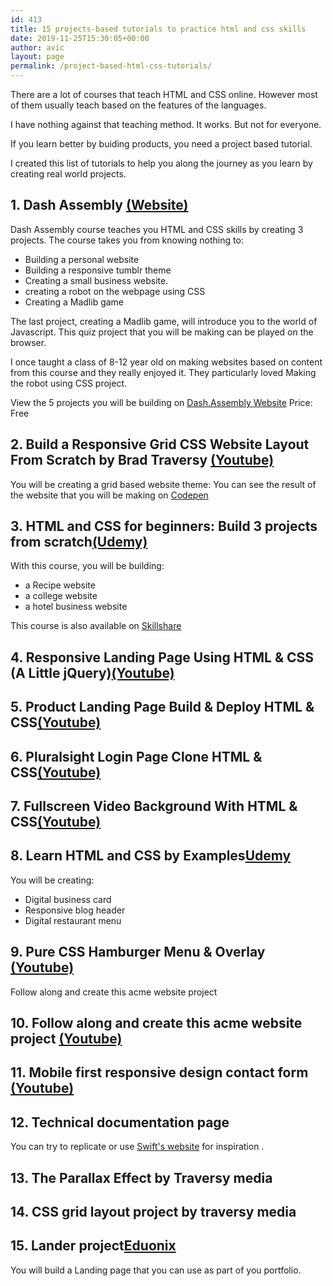 ```yaml
---
id: 413
title: 15 projects-based tutorials to practice html and css skills
date: 2019-11-25T15:30:05+00:00
author: avic
layout: page
permalink: /project-based-html-css-tutorials/
---
```

There are a lot of courses that teach HTML and CSS online. However most of them usually teach based on the features of the languages.

I have nothing against that teaching method. It works. But not for everyone.

If you learn better by buiding products, you need a project based tutorial.

I created this list of tutorials to help you along the journey as you learn by creating real world projects. 

## 1. Dash Assembly [(Website)](https://dash.generalassemb.ly/)

Dash Assembly course teaches you HTML and CSS skills by creating 3 projects. The course takes you from knowing nothing to:
- Building a personal website
- Building a responsive tumblr theme
- Creating a small business website.
- creating a robot on the webpage using CSS  
- Creating a Madlib game

The last project, creating a Madlib game, will introduce you to the world of Javascript. This quiz project that you will be making can be played on the browser.

I once taught a class of 8-12 year old on making websites based on content from this course and they really enjoyed it. They particularly loved Making the robot using CSS project.

View the 5 projects you will be building on [Dash.Assembly Website](https://dash.generalassemb.ly/)
Price: Free

## 2. Build a Responsive Grid CSS Website Layout From Scratch by Brad Traversy [(Youtube)](https://www.youtube.com/watch?v=moBhzSC455o)

You will be creating a grid based website theme: You can see the result of the website that you will be making on [Codepen](https://codepen.io/bradtraversy/pen/gvMGyB)



## 3. HTML and CSS for beginners: Build 3 projects from scratch[(Udemy)](https://www.udemy.com/learn-html-css-by-building-3-real-projects/)

With this course, you will be building:
- a Recipe website
- a college website
- a hotel business website

This course is also available on [Skillshare](https://www.skillshare.com/classes/Learn-HTML-CSS-by-Building-3-Projects-Launch-your-career/582773991)


## 4. Responsive Landing Page Using HTML & CSS (A Little jQuery)[(Youtube)](https://www.youtube.com/watch?v=GJXXf3_dcng/)


## 5. Product Landing Page Build & Deploy HTML & CSS[(Youtube)]()  


## 6. Pluralsight Login Page Clone HTML & CSS[(Youtube)]() 


## 7. Fullscreen Video Background With HTML & CSS[(Youtube)]() 


## 8. Learn HTML and CSS by Examples[Udemy](https://www.udemy.com/html-by-examples/)

You will be creating:
- Digital business card
- Responsive blog header
- Digital restaurant menu


## 9. Pure CSS Hamburger Menu & Overlay [(Youtube)](https://www.youtube.com/watch?v=DZg6UfS5zYg)

Follow along and create this acme website project  
  

## 10. Follow along and create this acme website project [(Youtube)]()
  
## 11. Mobile first responsive design contact form [(Youtube)]()

## 12. Technical documentation page  
You can try to replicate or use [Swift's website](https://swift.org/getting-started/) for inspiration .

## 13. The Parallax Effect by Traversy media

## 14. CSS grid layout project by traversy media  


## 15. Lander project[Eduonix](https://www.eduonix.com/basic-html5-and-css-for-beginners-build-one-project)
You will build a Landing page that you can use as part of you portfolio.

